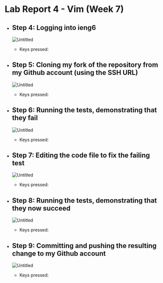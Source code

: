 # Lab Report 4 - Vim (Week 7)

- ## Step 4: Logging into ieng6
  ![Untitled](https://github.com/ishaankor/cse15l-lab-reports/assets/113160688/bffcda05-01f8-48a7-9ed2-9ab71c052baa)
  - Keys pressed:
         
- ## Step 5: Cloning my fork of the repository from my Github account (using the SSH URL)
  ![Untitled](https://github.com/ishaankor/cse15l-lab-reports/assets/113160688/a502606f-fcd3-4b6a-a41d-991fccafa267)
  - Keys pressed:
  
- ## Step 6: Running the tests, demonstrating that they fail
  ![Untitled](https://github.com/ishaankor/cse15l-lab-reports/assets/113160688/479688e4-5179-4a57-9751-38cbfecc23f6)
  - Keys pressed:

- ## Step 7: Editing the code file to fix the failing test
  ![Untitled](https://github.com/ishaankor/cse15l-lab-reports/assets/113160688/7b4b7826-bd4e-41be-b4cd-a7caf1736675)
  - Keys pressed:

- ## Step 8: Running the tests, demonstrating that they now succeed <br> 
  ![Untitled](https://github.com/ishaankor/cse15l-lab-reports/assets/113160688/bbbe053e-ab2e-4683-8738-7389c22d4ec3)
  - Keys pressed:

- ## Step 9: Committing and pushing the resulting change to my Github account
  ![Untitled](https://github.com/ishaankor/cse15l-lab-reports/assets/113160688/86838bc4-368e-4f95-9de2-831bb55de8e3)
  - Keys pressed:

